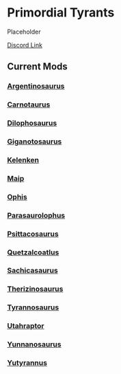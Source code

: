 # Primordial Tyrants

Placeholder

[Discord Link](#)

## Current Mods

### [Argentinosaurus](./Path-of-Titans-PTArgent.md)
### [Carnotaurus](./Path-of-Titans-PTCarno.md)
### [Dilophosaurus](./Path-of-Titans-PTDilophosaurus.md)
### [Giganotosaurus](./Path-of-Titans-PTGiga.md)
### [Kelenken](./Path-of-Titans-PTKelenken.md)
### [Maip](./Path-of-Titans-PTMaip.md)
### [Ophis](./Path-of-Titans-IgnisOphis.md)
### [Parasaurolophus](./Path-of-Titans-PTParasaurolophus.md)
### [Psittacosaurus](./Path-of-Titans-PTPsittacosaurus.md)
### [Quetzalcoatlus](./Path-of-Titans-PTQuetzalcoatlus.md)
### [Sachicasaurus](./Path-of-Titans-PTSachicasaurus.md)
### [Therizinosaurus](./Path-of-Titans-PTTherizinosaurus.md)
### [Tyrannosaurus](./Path-of-Titans-PTTyrannosaurus.md)
### [Utahraptor](#)
### [Yunnanosaurus](./Path-of-Titans-PTYunnano.md)
### [Yutyrannus](./Path-of-Titans-PTYutyrannus.md)